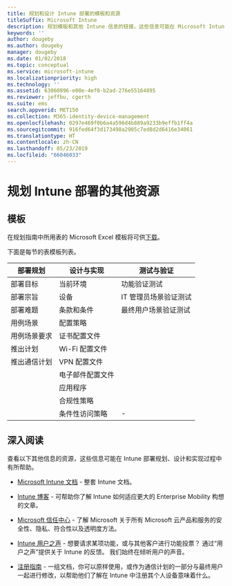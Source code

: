 ```yaml
---
title: 规划和设计 Intune 部署的模板和资源
titleSuffix: Microsoft Intune
description: 规划模板和其他 Intune 信息的链接，这些信息可能在 Microsoft Intune 部署规划和实现过程中有所帮助。
keywords: ''
author: dougeby
ms.author: dougeby
manager: dougeby
ms.date: 01/02/2018
ms.topic: conceptual
ms.service: microsoft-intune
ms.localizationpriority: high
ms.technology: ''
ms.assetid: 63060896-e00e-4ef0-b2ad-276e55164895
ms.reviewer: jeffbu, cgerth
ms.suite: ems
search.appverid: MET150
ms.collection: M365-identity-device-management
ms.openlocfilehash: 0297e469f0b6a4a596d4b889a9233b9effb1ff4a
ms.sourcegitcommit: 916fed64f3d173498a2905c7ed8d2d6416e34061
ms.translationtype: HT
ms.contentlocale: zh-CN
ms.lasthandoff: 05/23/2019
ms.locfileid: "66046033"
---
```

# <a name="additional-resources-for-planning-your-intune-deployment"></a>规划 Intune 部署的其他资源

## <a name="templates"></a>模板

在规划指南中所用表的 Microsoft Excel 模板将可供[下载](https://gallery.technet.microsoft.com/Intune-deployment-planning-fae156c2?redir=0)。

下面是每节的表模板列表。

|部署规划  |设计与实现   |测试与验证 |
|-----|----- |------|
| 部署目标 |当前环境|功能验证测试|
| 部署宗旨 |设备|IT 管理员场景验证测试|
| 部署难题 |条款和条件|最终用户场景验证测试|
| 用例场景 |配置策略| |
| 用例场景要求 |证书配置文件| |
| 推出计划 |Wi-Fi 配置文件| |
| 推出通信计划|VPN 配置文件| |
| |  电子邮件配置文件 | |
| | 应用程序 | |
| | 合规性策略 | |
| | 条件性访问策略|-|


## <a name="further-reading"></a>深入阅读

查看以下其他信息的资源，这些信息可能在 Intune 部署规划、设计和实现过程中有所帮助。

-   [Microsoft Intune 文档](/intune/) - 整套 Intune 文档。

-   [Intune 博客](https://blogs.technet.microsoft.com/enterprisemobility/) - 可帮助你了解 Intune 如何适应更大的 Enterprise Mobility 构想的文章。

-   [Microsoft 信任中心](http://www.microsoft.com/TrustCenter) - 了解 Microsoft 关于所有 Microsoft 云产品和服务的安全性、隐私、符合性以及透明度方法。

-   [Intune 用户之声](http://microsoftintune.uservoice.com/) - 想要请求某项功能，或与其他客户进行功能投票？ 通过“用户之声”提供关于 Intune 的反馈。 我们始终在倾听用户的声音。

-   [注册指南](https://gallery.technet.microsoft.com/Intune-End-User-Enrollment-3a0c9b0c?WT.mc_id=Blog_Intune_General_PCIT) - 一组文档，你可以原样使用，或作为通信计划的一部分与最终用户一起进行修改，以帮助他们了解在 Intune 中注册其个人设备意味着什么。
